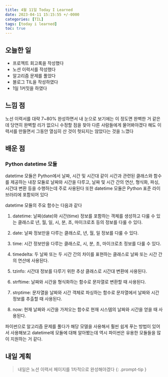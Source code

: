 ```yaml
---
title: 4월 11일 Today I Learned
date: 2023-04-11 15:15:55 +/-0000
categories: [TIL]
tags: [today i learned]
toc: true
---
```


## 오늘한 일

* 프로젝트 회고록을 작성했다
* 노션 이력서를 작성했다
* 알고리즘 문제를 풀었다
* 블로그 TIL을 작성하였다
* 1일 1커밋을 하였다

## 느낌 점

노선 이력서를 대략 7~80% 완성하면서 내 눈으로 보기에는 이 정도면 완벽한 거 같은데 당연히 완벽할 리가 없으니 수정할 점을 찾아 다른 사람들에게 물어봐야겠다 해도 이력서를 만들면서 그동안 열심히 산 것이 헛되지는 않았다는 것을 느꼈다

## 배운 점

### Python datetime 모듈

datetime 모듈은 Python에서 날짜, 시간 및 시간대 같이 시간과 관련된 클래스와 함수를 제공하는 내장 모듈로 날짜와 시간을 다루고, 날짜 및 시간 간의 연산, 형식화, 파싱, 시간대 변환 등을 수행하는데 주로 사용된다 또한 datetime 모듈은 Python 표준 라이브러리에 포함되어 있다

datetime 모듈의 주요 함수는 다음과 같다

1. datetime: 날짜(date)와 시간(time) 정보를 포함하는 객체를 생성하고 다룰 수 있는 클래스로 년, 월, 일, 시, 분, 초, 마이크로초 등의 정보를 다룰 수 있다.

1. date: 날짜 정보만을 다루는 클래스로, 년, 월, 일 정보를 다룰 수 있다.

1. time: 시간 정보만을 다루는 클래스로, 시, 분, 초, 마이크로초 정보를 다룰 수 있다.

1. timedelta: 두 날짜 또는 두 시간 간의 차이를 표현하는 클래스로 날짜 또는 시간 간의 연산에 사용된다.

1. tzinfo: 시간대 정보를 다루기 위한 추상 클래스로 시간대 변환에 사용된다.

1. strftime: 날짜와 시간을 형식화하는 함수로 문자열로 변환할 때 사용된다.

1. strptime: 문자열을 날짜와 시간 객체로 파싱하는 함수로 문자열에서 날짜와 시간 정보를 추출할 때 사용된다.

1. now: 현재 날짜와 시간을 가져오는 함수로 현재 시스템의 날짜와 시간을 얻을 때 사용된다.

파이썬으로 알고리즘 문제를 풀다가 해당 모델을 사용해서 훨씬 쉽게 푸는 방법이 있어서 사용해보고 datetime에 모듈에 대해 알아봤는데 역시 파이썬은 유용한 모듈들을 많이 지원하는 거 같다.

## 내일 계획

> 내일은 노션 이력서 페이지를 1차적으로 완성해야겠다
{: .prompt-tip }
